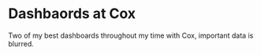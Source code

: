 # Dashbaords at Cox
Two of my best dashboards throughout my time with Cox, important data is blurred.
